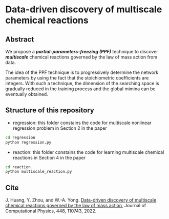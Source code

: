   

# Data-driven discovery of multiscale chemical reactions

## Abstract

We propose a ***partial-parameters-freezing (PPF)*** technique to discover ***multiscale*** chemical reactions governed by the law of mass action from data. 

The idea of the PPF technique is to progressively determine the network parameters by using the fact that the stoichiometric coefficients are integers. With such a technique, the dimension of the searching space is gradually reduced in the training process and the global mimina can be eventually obtained.

  

## Structure of this repository

  

  

- regression: this folder constains the code for multiscale nonlinear regression problem in Section 2 in the paper

```sh
cd regression
python regression.py
```

  

- reaction: this folder constains the code for learning multiscale chemical reactions in Section 4 in the paper

```sh
cd reaction
python multiscale_reaction.py
```
  

## Cite
J. Huang, Y. Zhou, and W.-A. Yong. [Data-driven discovery of multiscale chemical reactions governed by the law of mass action](https://www.sciencedirect.com/science/article/pii/S0021999121006380), Journal of Computational Physics, 448, 110743, 2022.
